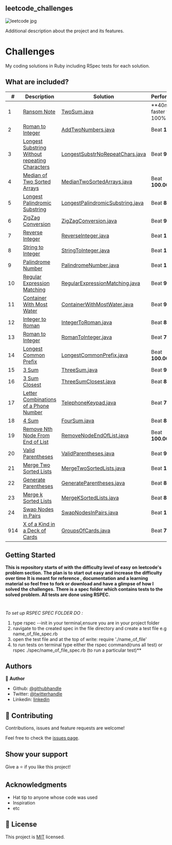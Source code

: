 ## leetcode_challenges





![leetcode jpg](https://user-images.githubusercontent.com/46542515/73642691-33af2d80-4683-11ea-8527-f206b6bf430c.png)

Additional description about the project and its features.

# Challenges
My coding solutions in Ruby including RSpec tests for each solution.

## What are included?

| #   | Description                                                                                                                    | Solution                                                                           | Performance      |
|-----|--------------------------------------------------------------------------------------------------------------------------------|------------------------------------------------------------------------------------|------------------|
| 1   | [Ransom Note](https://leetcode.com/problems/ransom-note/)                                                                               | [TwoSum.java](src/main/java/TwoSum.java)                                           | **40ms faster than 100% **   |
| 2   | [Roman to Integer](https://leetcode.com/problems/roman-to-integer/)                                                               | [AddTwoNumbers.java](src/main/java/AddTwoNumbers.java)                             | Beat **100%**    |
| 3   | [Longest Substring Without repeating Characters](https://leetcode.com/problems/longest-substring-without-repeating-characters) | [LongestSubstrNoRepeatChars.java](src/main/java/LongestSubstrNoRepeatChars.java)   | Beat **99.86%**  |
| 4   | [Median of Two Sorted Arrays](https://leetcode.com/problems/median-of-two-sorted-arrays)                                       | [MedianTwoSortedArrays.java](src/main/java/MedianTwoSortedArrays.java)             | Beat **100.00%** |
| 5   | [Longest Palindromic Substring](https://leetcode.com/problems/longest-palindromic-substring)                                   | [LongestPalindromicSubstring.java](src/main/java/LongestPalindromicSubstring.java) | Beat **86.88%**  |
| 6   | [ZigZag Conversion](https://leetcode.com/problems/zigzag-conversion)                                                           | [ZigZagConversion.java](src/main/java/ZigZagConversion.java)                       | Beat **95.76%**  |
| 7   | [Reverse Integer](https://leetcode.com/problems/reverse-integer)                                                               | [ReverseInteger.java](src/main/java/ReverseInteger.java)                           | Beat **100%**    |
| 8   | [String to Integer](https://leetcode.com/problems/string-to-integer-atoi)                                                      | [StringToInteger.java](src/main/java/StringToInteger.java)                         | Beat **100%**    |
| 9   | [Palindrome Number](https://leetcode.com/problems/palindrome-number)                                                           | [PalindromeNumber.java](src/main/java/PalindromeNumber.java)                       | Beat **100%**    |
| 10  | [Regular Expression Matching](https://leetcode.com/problems/regular-expression-matching)                                       | [RegularExpressionMatching.java](src/main/java/RegularExpressionMatching.java)     | Beat **93.19%**  |
| 11  | [Container With Most Water](https://leetcode.com/problems/container-with-most-water)                                           | [ContainerWithMostWater.java](src/main/java/ContainerWithMostWater.java)           | Beat **95.44%**  |
| 12  | [Integer to Roman](https://leetcode.com/problems/integer-to-roman)                                                             | [IntegerToRoman.java](src/main/java/IntegerToRoman.java)                           | Beat **81.64**   |
| 13  | [Roman to Integer](https://leetcode.com/problems/roman-to-integer)                                                             | [RomanToInteger.java](src/main/java/RomanToInteger.java)                           | Beat **75.68**   |
| 14  | [Longest Common Prefix](https://leetcode.com/problems/longest-common-prefix)                                                   | [LongestCommonPrefix.java](src/main/java/LongestCommonPrefix.java)                 | Beat **100.00%** |
| 15  | [3 Sum](https://leetcode.com/problems/3sum/)                                                                                   | [ThreeSum.java](src/main/java/ThreeSum.java)                                       | Beat **92.57%**  |
| 16  | [3 Sum Closest](https://leetcode.com/problems/3sum-closest/)                                                                   | [ThreeSumClosest.java](src/main/java/ThreeSumClosest.java)                         | Beat **86.03%**  |
| 17  | [Letter Combinations of a Phone Number](https://leetcode.com/problems/letter-combinations-of-a-phone-number)                   | [TelephoneKeypad.java](src/main/java/TelephoneKeypad.java)                         | Beat **72.3%**   |
| 18  | [4 Sum](https://leetcode.com/problems/4sum)                                                                                    | [FourSum.java](src/main/java/FourSum.java)                                         | Beat **83.12%**  |
| 19  | [Remove Nth Node From End of List](https://leetcode.com/problems/remove-nth-node-from-end-of-list)                             | [RemoveNodeEndOfList.java](src/main/java/RemoveNodeEndOfList.java)                 | Beat **100.00%** |
| 20  | [Valid Parentheses](https://leetcode.com/problems/valid-parentheses)                                                           | [ValidParentheses.java](src/main/java/ValidParentheses.java)                       | Beat **98.71%**  |
| 21  | [Merge Two Sorted Lists](https://leetcode.com/problems/merge-two-sorted-lists)                                                 | [MergeTwoSortedLists.java](src/main/java/MergeTwoSortedLists.java)                 | Beat **100%**    |
| 22  | [Generate Parentheses](https://leetcode.com/problems/generate-parentheses)                                                     | [GenerateParentheses.java](src/main/java/GenerateParentheses.java)                 | Beat **87.83%**  |
| 23  | [Merge k Sorted Lists](https://leetcode.com/problems/merge-k-sorted-lists)                                                     | [MergeKSortedLists.java](src/main/java/MergeKSortedLists.java)                     | Beat **81.78%**  |
| 24  | [Swap Nodes in Pairs](https://leetcode.com/problems/swap-nodes-in-pairs)                                                       | [SwapNodesInPairs.java](src/main/java/SwapNodesInPairs.java)                       | Beat **100%**    |
| 914 | [X of a Kind in a Deck of Cards](https://leetcode.com/problems/x-of-a-kind-in-a-deck-of-cards)                                 | [GroupsOfCards.java](src/main/java/GroupsOfCards.java)                             | Beat **74.39%**  |

## Getting Started

**This is repository starts of with the difficulty level of easy on leetcode's problem section.**
**The plan is to start out easy and increase the difficulty over time**
**It is meant for reference , documentation and a learning material so feel free to fork or download and have a glimpse of how
I solved the challenges.**
**There is a spec folder which contains tests to the solved problem. All tests are done using RSPEC.**
#
_To set up RSPEC SPEC FOLDER DO :_
 1. type rspec --init in your terminal,ensure you are in your project folder
 1. navigate to the created spec in the file directory and create a test file e.g name_of_file_spec.rb
 1. open the test file and at the top of write: require './name_of_file'
 1. to run tests on terminal type either the rspec command(runs all test) or rspec ./spec/name_of_file_spec.rb (to run a particular test)**
 


## Authors

👤 **Author**

- Github: [@githubhandle](https://github.com/Elukoye)
- Twitter: [@twitterhandle](https://twitter.com/Elukoye1)
- Linkedin: [linkedin](https://linkedin.com/Emogene)


## 🤝 Contributing

Contributions, issues and feature requests are welcome!

Feel free to check the [issues page](issues/).

## Show your support

Give a ⭐️ if you like this project!

## Acknowledgments

- Hat tip to anyone whose code was used
- Inspiration
- etc

## 📝 License

This project is [MIT](lic.url) licensed.
